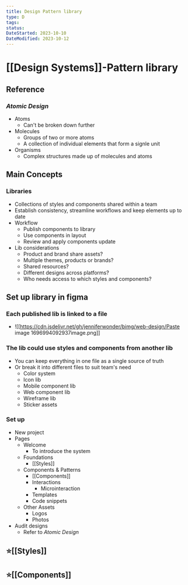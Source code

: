 ```yaml
---
title: Design Pattern library
type: D
tags:
status:
DateStarted: 2023-10-10
DateModified: 2023-10-12
---
```


# [[Design Systems]]-Pattern library

## Reference

### _Atomic Design_

- Atoms
  - Can't be broken down further
- Molecules
  - Groups of two or more atoms
  - A collection of individual elements that form a signle unit
- Organisms
  - Complex structures made up of molecules and atoms

## Main Concepts

### Libraries

- Collections of styles and components shared within a team
- Establish consistency, streamline workflows and keep elements up to date
- Workflow
  - Publish components to library
  - Use components in layout
  - Review and apply components update
- Lib considerations
  - Product and brand share assets?
  - Multiple themes, products or brands?
  - Shared resources?
  - Different designs across platforms?
  - Who needs access to which styles and components?

## Set up library in figma

### Each published lib is linked to a file

- ![[https://cdn.jsdelivr.net/gh/jenniferwonder/bimg/web-design/Paste image 1696994092937image.png]]

### The lib could use styles and components from another lib

- You can keep everything in one file as a single source of truth
- Or break it into different files to suit team's need
  - Color system
  - Icon lib
  - Mobile component lib
  - Web component lib
  - Wireframe lib
  - Sticker assets

### Set up

- New project
- Pages
  - Welcome
    - To introduce the system
  - Foundations
    - [[Styles]]
  - Components & Patterns
    - [[Components]]
    - Interactions
      - Microinteraction
    - Templates
    - Code snippets
  - Other Assets
    - Logos
    - Photos
- Audit designs
  - Refer to _Atomic Design_

## ⭐[[Styles]]

## ⭐[[Components]]
